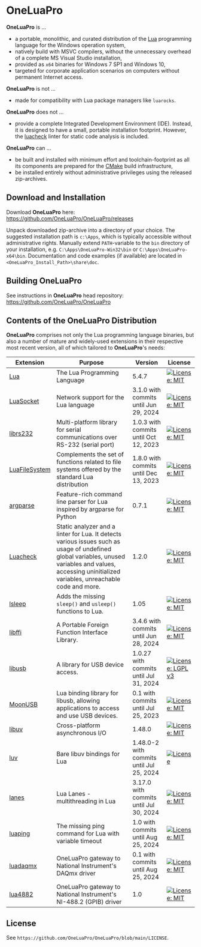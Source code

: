# OneLuaPro
**OneLuaPro** is ...

- a portable, monolithic, and curated distribution of the [Lua](http://www.lua.org/) programming language for the Windows operation system,
- natively build with MSVC compilers, without the unnecessary overhead of a complete MS Visual Studio installation,
- provided as `x64` binaries for Windows 7 SP1 and Windows 10,
- targeted for corporate application scenarios on computers without permanent Internet access.

**OneLuaPro** is not ...

- made for compatibility with Lua package managers like `luarocks`.

**OneLuaPro** does not ...

- provide a complete Integrated Development Environment (IDE). Instead, it is designed to have a small, portable installation footprint. However, the [luacheck](https://github.com/OneLuaPro/luacheck) linter for static code analysis is included.

**OneLuaPro** can ...

- be built and installed with minimum effort and toolchain-footprint as all its components are prepared for the [CMake](https://cmake.org/) build infrastructure,
- be installed entirely without administrative privileges using the released zip-archives.

## Download and Installation

Download **OneLuaPro** here: https://github.com/OneLuaPro/OneLuaPro/releases

Unpack downloaded zip-archive into a directory of your choice. The suggested installation path is `c:\Apps`, which is typically accessible without administrative rights. Manually extend `PATH`-variable to the `bin` directory of your installation, e.g. `C:\Apps\OneLuaPro-Win32\bin` or `C:\Apps\OneLuaPro-x64\bin`. Documentation and code examples (if available) are located in `<OneLuaPro_Install_Path>\share\doc`.

## Building OneLuaPro

See instructions in **OneLuaPro** head repository: https://github.com/OneLuaPro/OneLuaPro

## Contents of the OneLuaPro Distribution

**OneLuaPro** comprises not only the Lua programming language binaries, but also a number of mature and widely-used extensions in their respective most recent version, all of which tailored to **OneLuaPro**'s needs:

| Extension                                                   | Purpose                                                      | Version                                  | License                                                      |
| ----------------------------------------------------------- | ------------------------------------------------------------ | ---------------------------------------- | ------------------------------------------------------------ |
| [Lua](https://github.com/KritzelKratzel/lua)                | The Lua Programming Language                                 | 5.4.7                                    | [![License: MIT](https://img.shields.io/badge/License-MIT-yellow.svg)](https://opensource.org/licenses/MIT) |
| [LuaSocket](https://github.com/OneLuaPro/luasocket)         | Network support for the Lua language                         | 3.1.0 with commits until Jun 29, 2024    | [![License: MIT](https://img.shields.io/badge/License-MIT-yellow.svg)](https://opensource.org/licenses/MIT) |
| [librs232](https://github.com/OneLuaPro/librs232)           | Multi-platform library for serial communications over RS-232 (serial port) | 1.0.3 with commits until Oct 12, 2023    | [![License: MIT](https://img.shields.io/badge/License-MIT-yellow.svg)](https://opensource.org/licenses/MIT) |
| [LuaFileSystem](https://github.com/OneLuaPro/luafilesystem) | Complements the set of functions related to file systems offered by the standard Lua distribution | 1.8.0 with commits until  Dec 13, 2023   | [![License: MIT](https://img.shields.io/badge/License-MIT-yellow.svg)](https://opensource.org/licenses/MIT) |
| [argparse](https://github.com/OneLuaPro/argparse)           | Feature-rich command line parser for Lua inspired by argparse for Python | 0.7.1                                    | [![License: MIT](https://img.shields.io/badge/License-MIT-yellow.svg)](https://opensource.org/licenses/MIT) |
| [Luacheck](https://github.com/OneLuaPro/luacheck)           | Static analyzer and a linter for Lua. It detects various issues such as usage of undefined global variables, unused variables and values, accessing uninitialized variables, unreachable code and more. | 1.2.0                                    | [![License: MIT](https://img.shields.io/badge/License-MIT-yellow.svg)](https://opensource.org/licenses/MIT) |
| [lsleep](https://github.com/OneLuaPro/lsleep)               | Adds the missing `sleep()` and `usleep()` functions to Lua.  | 1.05                                     | [![License: MIT](https://img.shields.io/badge/License-MIT-yellow.svg)](https://opensource.org/licenses/MIT) |
| [libffi](https://github.com/OneLuaPro/libffi)               | A Portable Foreign Function Interface Library.               | 3.4.6 with commits until Jun 28, 2024    | [![License: MIT](https://img.shields.io/badge/License-MIT-yellow.svg)](https://opensource.org/licenses/MIT) |
| [libusb](https://github.com/OneLuaPro/libusb)               | A library for USB device access.                             | 1.0.27 with commits until Jul 31, 2024   | [![License: LGPL v3](https://img.shields.io/badge/License-LGPL_v3-blue.svg)](https://www.gnu.org/licenses/lgpl-3.0) |
| [MoonUSB](https://github.com/OneLuaPro/moonusb)             | Lua binding library for libusb, allowing applications to access and use USB devices. | 0.1 with commits until Jul 25, 2023      | [![License: MIT](https://img.shields.io/badge/License-MIT-yellow.svg)](https://opensource.org/licenses/MIT) |
| [libuv](https://github.com/libuv/libuv)                     | Cross-platform asynchronous I/O                              | 1.48.0                                   | [![License: MIT](https://img.shields.io/badge/License-MIT-yellow.svg)](https://opensource.org/licenses/MIT) |
| [luv](https://github.com/OneLuaPro/luv)                     | Bare libuv bindings for Lua                                  | 1.48.0-2 with commits until Jul 25, 2024 | [![License](https://img.shields.io/badge/License-Apache_2.0-blue.svg)](https://opensource.org/licenses/Apache-2.0) |
| [lanes](https://github.com/OneLuaPro/lanes)                 | Lua Lanes - multithreading in Lua                            | 3.17.0 with commits until Jul 30, 2024   | [![License: MIT](https://img.shields.io/badge/License-MIT-yellow.svg)](https://opensource.org/licenses/MIT) |
| [luaping](https://github.com/OneLuaPro/luaping)             | The missing ping command for Lua with variable timeout       | 1.0 with commits until Aug 25, 2024      | [![License: MIT](https://img.shields.io/badge/License-MIT-yellow.svg)](https://opensource.org/licenses/MIT) |
| [luadaqmx](https://github.com/OneLuaPro/luadaqmx)           | OneLuaPro gateway to National Instrument's DAQmx driver      | 0.1 with commits until Aug 25, 2024      | [![License: MIT](https://img.shields.io/badge/License-MIT-yellow.svg)](https://opensource.org/licenses/MIT) |
| [lua4882](https://github.com/OneLuaPro/lua4882)             | OneLuaPro gateway to National Instrument's NI-488.2 (GPIB) driver | 1.0                                      | [![License: MIT](https://img.shields.io/badge/License-MIT-yellow.svg)](https://opensource.org/licenses/MIT) |

## License

See `https://github.com/OneLuaPro/OneLuaPro/blob/main/LICENSE`.
